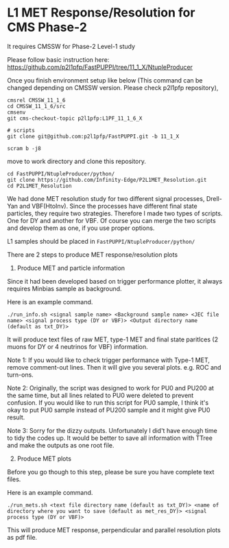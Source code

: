 # L1 MET Response/Resolution for CMS Phase-2

It requires CMSSW for Phase-2 Level-1 study

Please follow basic instruction here: 
https://github.com/p2l1pfp/FastPUPPI/tree/11_1_X/NtupleProducer

Once you finish environment setup like below (This command can be changed depending on CMSSW version. Please check p2l1pfp repository),
```
cmsrel CMSSW_11_1_6
cd CMSSW_11_1_6/src
cmsenv
git cms-checkout-topic p2l1pfp:L1PF_11_1_6_X

# scripts
git clone git@github.com:p2l1pfp/FastPUPPI.git -b 11_1_X

scram b -j8
```
move to work directory and clone this repository.
```
cd FastPUPPI/NtupleProducer/python/
git clone https://github.com/Infinity-Edge/P2L1MET_Resolution.git
cd P2L1MET_Resolution
```

We had done MET resolution study for two different signal processes, Drell-Yan and VBF(HtoInv). Since the processes have different final state particles, they require two strategies. Therefore I made two types of scripts. One for DY and another for VBF. Of course you can merge the two scripts and develop them as one, if you use proper options.

L1 samples should be placed in `FastPUPPI/NtupleProducer/python/`

There are 2 steps to produce MET response/resolution plots

1. Produce MET and particle information

Since it had been developed based on trigger performance plotter, it always requires Minbias sample as background.

Here is an example command.
```
./run_info.sh <signal sample name> <Background sample name> <JEC file name> <signal process type (DY or VBF)> <Output directory name (default as txt_DY)>
```
It will produce text files of raw MET, type-1 MET and final state paritlces (2 muons for DY or 4 neutrinos for VBF) information. 

Note 1: If you would like to check trigger performance with Type-1 MET, remove comment-out lines. Then it will give you several plots. e.g. ROC and turn-ons.

Note 2: Originally, the script was designed to work for PU0 and PU200 at the same time, but all lines related to PU0 were deleted to prevent confusion. If you would like to run this script for PU0 sample, I think it's okay to put PU0 sample instead of PU200 sample and it might give PU0 result.

Note 3: Sorry for the dizzy outputs. Unfortunately I did't have enough time to tidy the codes up. It would be better to save all information with TTree and make the outputs as one root file. 

2. Produce MET plots

Before you go though to this step, please be sure you have complete text files.

Here is an example command.
```
./run_mets.sh <text file directory name (default as txt_DY)> <name of directory where you want to save (default as met_res_DY)> <signal process type (DY or VBF)>
```

This will produce MET response, perpendicular and parallel resolution plots as pdf file.
